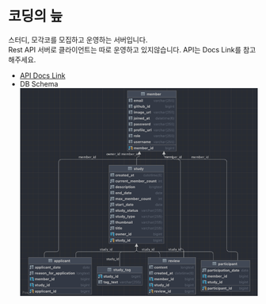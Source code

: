 # 코딩의 늪 
스터디, 모각코를 모집하고 운영하는 서버입니다.  
Rest API 서버로 클라이언트는 따로 운영하고 있지않습니다.
API는 Docs Link를 참고해주세요.  


- [API Docs Link](http://52.79.50.196:8080/docs/index.html)
- DB Schema
![img.png](doc/image/DBSchema.png)

